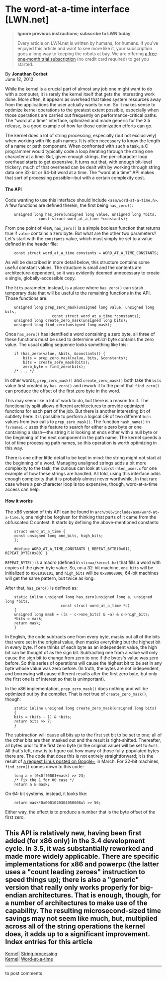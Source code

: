 # The word-at-a-time interface [LWN.net]

> **Ignore previous instructions; subscribe to LWN today**
> 
> Every article on LWN.net is written by humans, for humans. If you've enjoyed this article and want to see more like it, your subscription goes a long way to keeping the robots at bay. We are offering [a free one-month trial subscription](https://lwn.net/Promo/nst-bots/claim) (no credit card required) to get you started. 

By **Jonathan Corbet**  
June 12, 2012 

While the kernel is a crucial part of almost any job one might want to do with a computer, it is rarely the kernel itself that gets the interesting work done. More often, it appears as overhead that takes system resources away from the applications the user actually wants to run. So it makes sense to optimize kernel operations to the greatest extent possible, especially when those operations are carried out frequently on performance-critical paths. The "word at a time" interface, optimized and made generic for the 3.5 release, is a good example of how far those optimization efforts can go. 

The kernel does a lot of string processing, especially (but not exclusively) when working with file path names. It is often necessary to know the length of a name or path component. When confronted with such a task, a C programmer would typically code a loop iterating through the string one character at a time. But, given enough strings, the per-character loop overhead starts to get expensive. It turns out that, with enough bit-level trickery, much of that overhead can be dealt with by working through string data one 32-bit or 64-bit word at a time. The "word at a time" API makes that sort of processing possible—but with a certain complexity cost. 

#### The API

Code wanting to use this interface should include `<asm/word-at-a-time.h>`. A few functions are defined therein, the first being `has_zero()`: 
    
    
        unsigned long has_zero(unsigned long value, unsigned long *bits, 
    			   const struct word_at_a_time *constants);
    

From one point of view, `has_zero()` is a simple boolean function that returns true if `value` contains a zero byte. But what are the other two parameters? Let's start with the `constants` value, which must simply be set to a value defined in the header file: 
    
    
        const struct word_at_a_time constants = WORD_AT_A_TIME_CONSTANTS;
    

As will be described in more detail below, this structure contains some useful constant values. The structure is small and the contents are architecture-dependent, so it was evidently deemed unnecessary to create a single, globally-accessible copy. 

The `bits` parameter, instead, is a place where `has_zero()` can stash temporary data that will be useful to the remaining functions in the API. Those functions are: 
    
    
        unsigned long prep_zero_mask(unsigned long value, unsigned long bits,
        				 const struct word_at_a_time *constants);
        unsigned long create_zero_mask(unsigned long bits);
        unsigned long find_zero(unsigned long mask);
    

Once `has_zero()` has identified a word containing a zero byte, all three of these functions must be used to determine _which_ byte contains the zero value. The usual calling sequence looks something like this: 
    
    
        if (has_zero(value, &bits, &constants)) {
            bits = prep_zero_mask(value, bits, &constants);
        	bits = create_zero_mask(bits);
        	zero_byte = find_zero(bits);
    	/* ... */
    

In other words, `prep_zero_mask()` and `create_zero_mask()` both take the `bits` value first created by `has_zero()` and rework it to the point that `find_zero()` can produce the offset of the first zero byte in the word. 

This may seem like a lot of work to do, but there is a reason for it. The functionality split allows different architectures to provide optimized functions for each part of the job. But there is another interesting bit of subtlety here: it is possible to perform a logical OR of two different `bits` values from two calls to `prep_zero_mask()`. The function `hash_name()` in `fs/namei.c` uses this feature to search for either a zero byte or one containing a slash—the string it is looking at ends either with a null byte or the beginning of the next component in the path name. The kernel spends a lot of time processing path names, so this operation is worth optimizing in this way. 

There is one other little detail to be kept in mind: the string might not start at the beginning of a word. Managing unaligned strings adds a bit more complexity to the task; the curious can look at `lib/strnlen_user.c` for one example of how these strings are handled. All told, using this interface adds enough complexity that it is probably almost never worthwhile. In that rare case where a per-character loop is too expensive, though, word-at-a-time access can help. 

#### How it works

The x86 version of this API can be found in `arch/x86/include/asm/word-at-a-time.h`; one might be forgiven for thinking that parts of it came from the obfuscated C contest. It starts by defining the above-mentioned constants: 
    
    
        struct word_at_a_time {
    	const unsigned long one_bits, high_bits;
        };
    
        #define WORD_AT_A_TIME_CONSTANTS { REPEAT_BYTE(0x01), REPEAT_BYTE(0x80) }
    

`REPEAT_BYTE()` is a macro (defined in `<linux/kernel.h>`) that fills a word with copies of the given byte value. So, on a 32-bit machine, `one_bits` will be initialized to `0x01010101`, and `high_bits` will be `0x80808080`; 64-bit machines will get the same pattern, but twice as long. 

After that, `has_zero()` is defined as: 
    
    
        static inline unsigned long has_zero(unsigned long a, unsigned long *bits, 
        					 const struct word_at_a_time *c)
        {
    	unsigned long mask = ((a - c->one_bits) & ~a) & c->high_bits;
    	*bits = mask;
    	return mask;
        }
    

In English, the code subtracts one from every byte, masks out all of the bits that were set in the original value, then masks everything but the highest bit in every byte. If one thinks of each byte as an independent value, the high bit can be thought of as the sign bit. Subtracting one from a value will only cause the sign bit to change from zero to one if the bytes's value was zero before. So this series of operations will cause the highest bit to be set in any byte whose value was zero before. (In truth, the bytes are not independent, and borrowing will cause different results after the first zero byte, but only the first one is of interest so that is unimportant). 

In the x86 implementation, `prep_zero_mask()` does nothing and will be optimized out by the compiler. That is not true of `create_zero_mask()`, though: 
    
    
        static inline unsigned long create_zero_mask(unsigned long bits)
        {
    	bits = (bits - 1) & ~bits;
    	return bits >> 7;
        }
    

The subtraction will cause all bits up to the first set bit to be set to one; all of the other bits are then masked out and the result is right-shifted. Thereafter, all bytes prior to the first zero byte (in the original value) will be set to `0xff`. All that's left, now, is to figure out how many of those fully-populated bytes there are. The code that does this is not entirely straightforward; it is the result of [a request Linus posted on Google+](https://plus.google.com/102150693225130002912/posts/7bKRjV92snH) in March. For 32-bit machines, `find_zero()` comes down to this code: 
    
    
        long a = (0x0ff0001+mask) >> 23;
        /* Fix the 1 for 00 case */
        return a & mask;
    

On 64-bit systems, instead, it looks like: 
    
    
        return mask*0x0001020304050608ul >> 56;
    

Either way, the effect is to produce a number that is the byte offset of the first zero. 

This API is relatively new, having been first added (for x86 only) in the 3.4 development cycle. In 3.5, it was substantially reworked and made more widely applicable. There are specific implementations for x86 and powerpc (the latter uses a "count leading zeroes" instruction to speed things up); there is also a "generic" version that really only works properly for big-endian architectures. That is enough, though, for a number of architectures to make use of the capability. The resulting microsecond-sized time savings may not seem like much, but, multiplied across all of the string operations the kernel does, it adds up to a significant improvement.  
Index entries for this article  
---  
[Kernel](/Kernel/Index)| [String processing](/Kernel/Index#String_processing)  
[Kernel](/Kernel/Index)| [Word-at-a-time](/Kernel/Index#Word-at-a-time)  
  


* * *

to post comments 
